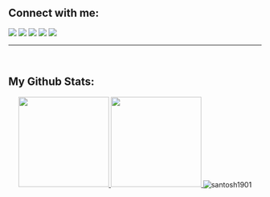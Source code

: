 
## Connect with me:

<a>[<img src="https://img.shields.io/badge/WHATSAPP-%2325D366.svg?&style=for-the-badge&logo=whatsapp&logoColor=white">](https://wa.me/919090519299)</a>  <a>[<img src="https://img.shields.io/badge/facebook-%231877F2.svg?&style=for-the-badge&logo=facebook&logoColor=white">](https://www.facebook.com/ankush.mishra.180625)</a> <a>[<img src="https://img.shields.io/badge/instagram-%23E4405F.svg?&style=for-the-badge&logo=instagram&logoColor=white">](https://www.instagram.com/its.__.ankush/)</a>  <a>[<img src="https://img.shields.io/badge/twitter-%231DA1F2.svg?&style=for-the-badge&logo=twitter&logoColor=white">](https://twitter.com/iam_ankush_09)</a> <a>[<img src="https://img.shields.io/badge/linkedin-%230077B5.svg?&style=for-the-badge&logo=linkedin&logoColor=white">](https://linkedin.com/in/ankush-mishra-b549ba197/)<!--</a> 
<a>[<img src="https://img.shields.io/badge/medium-%230077B5.svg?&style=for-the-badge&logo=medium&logoColor=white">](https://medium.com/@prasenjitghose36)</a>-->

---



<br />

## My Github Stats:
<p align = "center">
<a href="https://github.com/AVS1508">
  <img height="180em" src="https://github-readme-stats.vercel.app/api?username=ankush0939&theme=buefy&show_icons=true" />
  <img height="180em" src="https://github-readme-stats.vercel.app/api/top-langs/?username=ankush0939&theme=buefy&layout=compact" />
</a>
<img align="center" src="https://github-readme-streak-stats.herokuapp.com/?user=ankush0939&" alt="santosh1901" /></p>

[website]: https://ankush0939.github.io/mycv/
[git]: https://github.com/ankush0939

